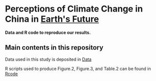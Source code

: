 # Perceptions of Climate Change in China in [Earth's Future](https://agupubs.onlinelibrary.wiley.com/journal/23284277)

**Data and R code to reproduce our results.**

## Main contents in this repository ##

Data used in this study is deposited in [Data](https://github.com/Jason1996NJU/Climate_Change_Mental_Image_China/tree/master/Data)

R scripts used to produce Figure.2, Figure.3, and Table.2 can be found in [Rcode]()
